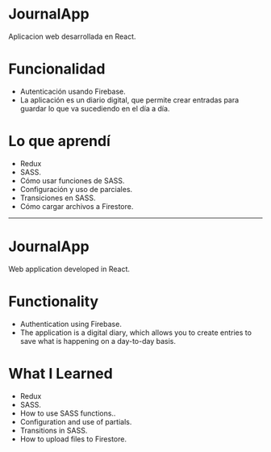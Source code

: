 # JournalApp
 Aplicacion web desarrollada en React.

# Funcionalidad
* Autenticación usando Firebase.
* La aplicación es un diario digital, que permite crear entradas para guardar lo que va sucediendo en el día a día.

 # Lo que aprendí
 * Redux
 * SASS.
 * Cómo usar funciones de SASS.
 * Configuración y uso de parciales.
 * Transiciones en SASS.
 * Cómo cargar archivos a Firestore.


 ------------------------------------------------------------
 # JournalApp
 Web application developed in React.

# Functionality
* Authentication using Firebase.
* The application is a digital diary, which allows you to create entries to save what is happening on a day-to-day basis.

 # What I Learned
 * Redux
 * SASS.
 * How to use SASS functions..
 * Configuration and use of partials.
 * Transitions in SASS.
 * How to upload files to Firestore.